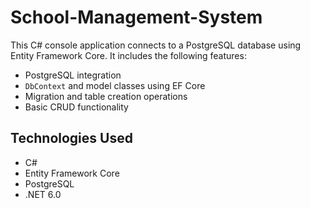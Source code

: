 # School-Management-System

This C# console application connects to a PostgreSQL database using Entity Framework Core. It includes the following features:

- PostgreSQL integration
- `DbContext` and model classes using EF Core
- Migration and table creation operations
- Basic CRUD functionality

## Technologies Used

- C#
- Entity Framework Core
- PostgreSQL
- .NET 6.0
